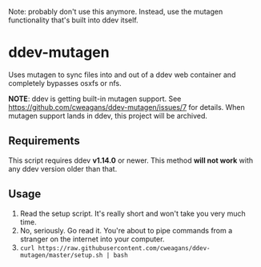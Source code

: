 Note: probably don't use this anymore. Instead, use the mutagen functionality that's built into ddev itself.

# ddev-mutagen

Uses mutagen to sync files into and out of a ddev web container and completely bypasses osxfs or nfs.

**NOTE**: ddev is getting built-in mutagen support. See https://github.com/cweagans/ddev-mutagen/issues/7 for details. When mutagen support lands in ddev, this project will be archived.

## Requirements

This script requires ddev **v1.14.0** or newer. This method **will not work** with any ddev version older than that.

## Usage

1. Read the setup script. It's really short and won't take you very much time.
2. No, seriously. Go read it. You're about to pipe commands from a stranger on the internet into your computer.
3. `curl https://raw.githubusercontent.com/cweagans/ddev-mutagen/master/setup.sh | bash`
